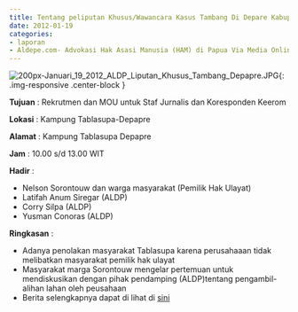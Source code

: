 ```yaml
---
title: Tentang peliputan Khusus/Wawancara Kasus Tambang Di Depare Kabupaten jayapura
date: 2012-01-19
categories:
- laporan
- Aldepe.com- Advokasi Hak Asasi Manusia (HAM) di Papua Via Media Online, Mobile Phone dan Social Media
---
```


![200px-Januari_19_2012_ALDP_Liputan_Khusus_Tambang_Depapre.JPG](/uploads/200px-Januari_19_2012_ALDP_Liputan_Khusus_Tambang_Depapre.JPG){: .img-responsive .center-block }

**Tujuan** : Rekrutmen dan MOU untuk Staf Jurnalis dan Koresponden Keerom

**Lokasi** : Kampung Tablasupa-Depapre

**Alamat** : Kampung Tablasupa Depapre

**Jam** : 10.00 s/d 13.00 WIT

**Hadir** : 
* Nelson Sorontouw dan warga masyarakat (Pemilik Hak Ulayat)
* Latifah Anum Siregar (ALDP)
* Corry Silpa (ALDP)
* Yusman Conoras (ALDP)

**Ringkasan** : 
* Adanya penolakan masyarakat Tablasupa karena perusahaaan tidak melibatkan masyarakat pemilik hak ulayat
* Masyarakat marga Sorontouw mengelar pertemuan untuk mendiskusikan dengan pihak pendamping (ALDP)tentang pengambil-alihan lahan oleh peusahaan
* Berita selengkapnya dapat di lihat di [sini](http://www.aldepe.com/2012/01/penambangan-nikel-ptidak-ada-lagi.html)
